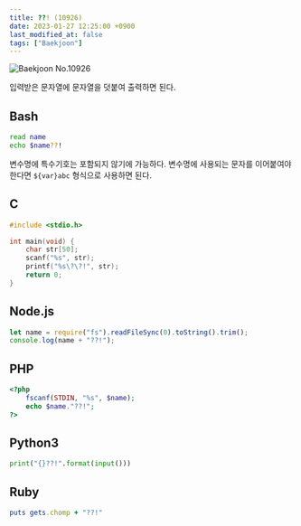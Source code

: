 ```yaml
---
title: ??! (10926)
date: 2023-01-27 12:25:00 +0900
last_modified_at: false
tags: ["Baekjoon"]
---
```


![Baekjoon No.10926](https://cdn.jsdelivr.net/gh/kimzuni/cdn/blog/baekjoon-10926.png)

입력받은 문자열에 문자열을 덧붙여 출력하면 된다.

## Bash

```bash
read name
echo $name??!
```

변수명에 특수기호는 포함되지 않기에 가능하다.
변수명에 사용되는 문자를 이어붙여야 한다면 `${var}abc` 형식으로 사용하면 된다.

## C

```c
#include <stdio.h>

int main(void) {
	char str[50];
	scanf("%s", str);
	printf("%s\?\?!", str);
	return 0;
}
```

## Node.js

```javascript
let name = require("fs").readFileSync(0).toString().trim();
console.log(name + "??!");
```

## PHP

```php
<?php
	fscanf(STDIN, "%s", $name);
	echo $name."??!";
?>
```

## Python3

```python
print("{}??!".format(input()))
```

## Ruby

```ruby
puts gets.chomp + "??!"
```
